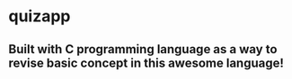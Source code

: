 # quizapp
## Built with C programming language as a way to revise basic concept in this awesome language!

